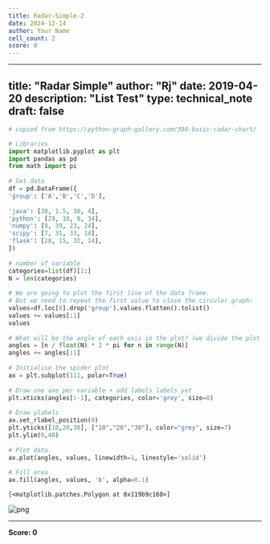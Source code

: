 ```yaml
---
title: Radar-Simple-2
date: 2024-12-14
author: Your Name
cell_count: 2
score: 0
---
```


---
title: "Radar Simple"
author: "Rj"
date: 2019-04-20
description: "List Test"
type: technical_note
draft: false
---

```python
# copied from https://python-graph-gallery.com/390-basic-radar-chart/

# Libraries
import matplotlib.pyplot as plt
import pandas as pd
from math import pi
 
# Set data
df = pd.DataFrame({
'group': ['A','B','C','D'],
    
'java': [38, 1.5, 30, 4],
'python': [29, 10, 9, 34],
'numpy': [8, 39, 23, 24],
'scipy': [7, 31, 33, 14],
'flask': [28, 15, 32, 14],
})
 
# number of variable
categories=list(df)[1:]
N = len(categories)
 
# We are going to plot the first line of the data frame.
# But we need to repeat the first value to close the circular graph:
values=df.loc[0].drop('group').values.flatten().tolist()
values += values[:1]
values
 
# What will be the angle of each axis in the plot? (we divide the plot / number of variable)
angles = [n / float(N) * 2 * pi for n in range(N)]
angles += angles[:1]
 
# Initialise the spider plot
ax = plt.subplot(111, polar=True)
 
# Draw one axe per variable + add labels labels yet
plt.xticks(angles[:-1], categories, color='grey', size=8)
 
# Draw ylabels
ax.set_rlabel_position(0)
plt.yticks([10,20,30], ["10","20","30"], color="grey", size=7)
plt.ylim(0,40)
 
# Plot data
ax.plot(angles, values, linewidth=1, linestyle='solid')
 
# Fill area
ax.fill(angles, values, 'b', alpha=0.1)
```




    [<matplotlib.patches.Polygon at 0x119b9c160>]




    
![png](/mlnotes/images/radar-simple-2_1_1.png)
    



---
**Score: 0**